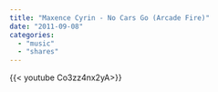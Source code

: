 ```yaml
---
title: "Maxence Cyrin - No Cars Go (Arcade Fire)"
date: "2011-09-08"
categories:
  - "music"
  - "shares"
---
```


<div style="width: 70vw;">{{< youtube Co3zz4nx2yA>}}</div>

